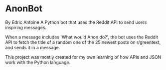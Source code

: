 # AnonBot
By Edric Antoine
A Python bot that uses the Reddit API to send users inspiring messages.

When a message includes 'What would Anon do?', the bot uses the Reddit API to fetch the title of a random one of the 25 newest posts on r/greentext, and 
sends it in a message.

This project was mostly created for my own learning of how APIs and JSON work with the Python language.
